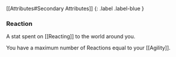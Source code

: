 [[Attributes#Secondary Attributes]]
{: .label .label-blue }

### Reaction
A stat spent on [[Reacting]] to the world around you.

You have a maximum number of Reactions equal to your [[Agility]].